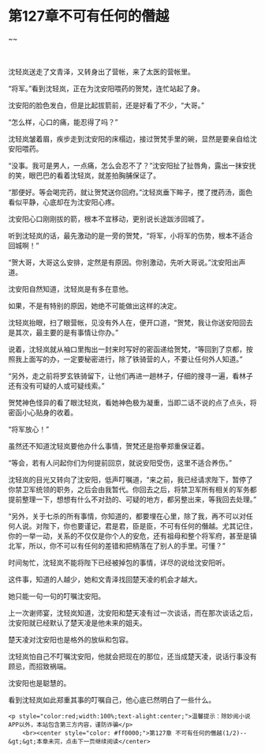 # 第127章不可有任何的僭越
~~
    	    <p name="pagetop" href="javascript:void(0);" onclick="return false" style="line-height: 35px;padding: 10px;color: #333;"> </p><p>沈轻岚送走了文青泽，又转身出了营帐，来了太医的营帐里。</p><p>“将军。”看到沈轻岚，正在为沈安阳喂药的贺梵，连忙站起了身。</p><p>沈安阳的脸色发白，但是比起拔箭前，还是好看了不少，“大哥。”</p><p>“怎么样，心口的痛，能忍得了吗？”</p><p>沈轻岚皱着眉，疾步走到沈安阳的床榻边，接过贺梵手里的碗，显然是要亲自给沈安阳喂药。</p><p>“没事。我可是男人，一点痛，怎么会忍不了？”沈安阳扯了扯唇角，露出一抹安抚的笑，眼巴巴的看着沈轻岚，就差拍胸脯保证了。</p><p>“那便好。等会喝完药，就让贺梵送你回府。”沈轻岚垂下眸子，搅了搅药汤，面色看似平静，心底却在为沈安阳心疼。</p><p>沈安阳心口刚刚拔的箭，根本不宜移动，更别说长途跋涉回城了。</p><p>听到沈轻岚的话，最先激动的是一旁的贺梵，“将军，小将军的伤势，根本不适合回城啊！”</p><p>“贺大哥，大哥这么安排，定然是有原因。你别激动，先听大哥说。”沈安阳出声道。</p><p>沈安阳自然知道，沈轻岚是有多在意他。</p><p>如果，不是有特别的原因，她绝不可能做出这样的决定。</p><p>沈轻岚抬眼，扫了眼营帐，见没有外人在，便开口道，“贺梵，我让你送安阳回去是其次，最主要的是有事情让你办。”</p><p>说着，沈轻岚就从袖口里掏出一封来时写好的密函递给贺梵，“等回到了京都，按照我上面写的办，一定要秘密进行，除了铁骑营的人，不要让任何外人知道。”</p><p>“另外，走之前将罗玄铁骑留下，让他们再进一趟林子，仔细的搜寻一遍，看林子还有没有可疑的人或可疑线索。”</p><p>贺梵神色怪异的看了眼沈轻岚，看她神色极为凝重，当即二话不说的点了点头，将密函小心贴身的收着。</p><p>“将军放心！”</p><p>虽然还不知道沈轻岚要他办什么事情，贺梵还是抱拳郑重保证着。</p><p>“等会，若有人问起你们为何提前回京，就说安阳受伤，这里不适合养伤。”</p><p>沈轻岚的目光又转向了沈安阳，低声叮嘱道，“来之前，我已经请求陛下，暂停了你禁卫军统领的职务，之后会由我暂代。你回去之后，将禁卫军所有相关的军务都提前整理一下，想想有什么不对劲的、可疑的地方，都另整出来，等我回去处理。”</p><p>“另外，关于七杀的所有事情，你知道的，都要埋在心里，除了我，再不可以对任何人说。对陛下，你也要谨记，君是君，臣是臣，不可有任何的僭越。尤其记住，你的一举一动，关系的不仅仅是你个人的安危，还有祖母和整个将军府，甚至是镇北军，所以，你不可以有任何的差错和把柄落在了别人的手里。可懂？”</p><p>时间匆忙，沈轻岚不能将陛下已经被掉包的事情，详尽的说给沈安阳听。</p><p>这件事，知道的人越少，她和文青泽找回楚天凌的机会才越大。</p><p>她只能一句一句的叮嘱沈安阳。</p><p>上一次谢师宴，沈轻岚知道，沈安阳和楚天凌有过一次谈话，而在那次谈话之后，沈安阳就已经默认了楚天凌是他未来的姐夫。</p><p>楚天凌对沈安阳也是格外的放纵和包容。</p><p>沈轻岚怕自己不叮嘱沈安阳，他就会把现在的那位，还当成楚天凌，说话行事没有顾忌，而招致祸端。</p><p>沈安阳也是聪慧的。</p><p>看到沈轻岚如此郑重其事的叮嘱自己，他心底已然明白了一些什么。</p>
    	
   	<p style="color:red;width:100%;text-alight:center;">温馨提示：除妙阅小说APP以外，本站包含第三方内容，谨防诈骗</p>
    	<br><center style="color: #ff0000;">第127章 不可有任何的僭越(1/2)--&gt;&gt;本章未完，点击下一页继续阅读</center>
    	